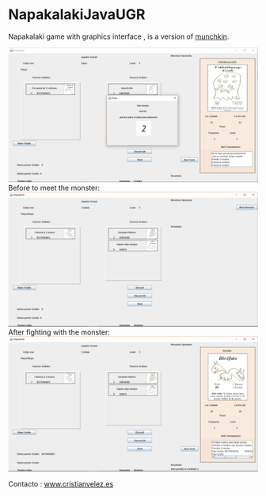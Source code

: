# NapakalakiJavaUGR

Napakalaki game with graphics interface , is a version of [munchkin](http://www.worldofmunchkin.com/).


![Captura del Juego](https://github.com/ainokila/NapakalakiJava-PDOO-UGR/blob/master/Napakalaki/Captura1.PNG)
Before to meet the monster:
![Captura del Juego](https://github.com/ainokila/NapakalakiJava-PDOO-UGR/blob/master/Napakalaki/Captura2.PNG)
After fighting with the monster:
![Captura del Juego](https://github.com/ainokila/NapakalakiJava-PDOO-UGR/blob/master/Napakalaki/Captura3.PNG)

Contacto : www.cristianvelez.es
